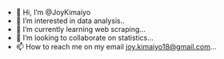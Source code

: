 - 👋 Hi, I’m @JoyKimaiyo
- 👀 I’m interested in data analysis..
- 🌱 I’m currently learning web scraping...
- 💞️ I’m looking to collaborate on statistics...
- 📫 How to reach me on my email joy.kimaiyo18@gmail.com...

<!---
JoyKimaiyo/JoyKimaiyo is a ✨ special ✨ repository because its `README.md` (this file) appears on your GitHub profile.
You can click the Preview link to take a look at your changes.
--->
